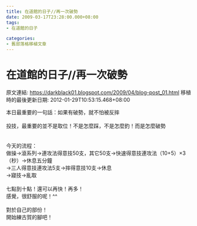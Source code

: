 ```yaml
---
title: 在道館的日子//再一次破勢
date: 2009-03-17T23:28:00.000+08:00
tags: 
- 在道館的日子

categories:
- 舊部落格移植文章
---
```


# 在道館的日子//再一次破勢

原文連結: https://darkblack01.blogspot.com/2009/04/blog-post_01.html
移植時的最後更新日期: 2012-01-29T10:53:15.468+08:00

本日最重要的一句話：如果有破勢，就不怕被反摔<br /><br />投技，最重要的並不是取位！不是怎麼踩，不是怎麼釣！而是怎麼破勢<br /><br /><br />今天的流程：<br />做操→滾系列→連攻法得意技50支，其它50支→快速得意技連攻法（10+5）×3（秒）→休息五分鐘<br />→三人得意技連攻法5支→摔得意技10支→休息<br />→寢技→亂取<br /><br />七點到十點！還可以再快！再多！<br />感覺，很舒服的呢！^^<br /><br />對於自己的部份！<br />開始練古賀的腳吧！
